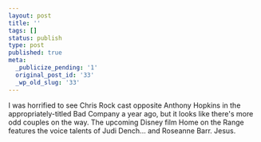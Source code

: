 ```yaml
---
layout: post
title: ''
tags: []
status: publish
type: post
published: true
meta:
  _publicize_pending: '1'
  original_post_id: '33'
  _wp_old_slug: '33'
---
```

I was horrified to see Chris Rock cast opposite Anthony Hopkins in the appropriately-titled Bad Company a year ago, but it looks like there's more odd couples on the way.  The upcoming Disney film Home on the Range features the voice talents of Judi Dench...  and Roseanne Barr.  Jesus.
